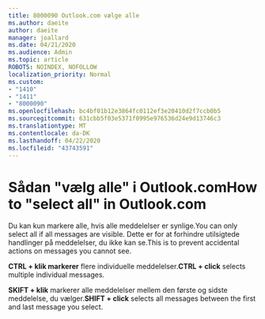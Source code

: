```yaml
---
title: 8000090 Outlook.com vælge alle
ms.author: daeite
author: daeite
manager: joallard
ms.date: 04/21/2020
ms.audience: Admin
ms.topic: article
ROBOTS: NOINDEX, NOFOLLOW
localization_priority: Normal
ms.custom:
- "1410"
- "1411"
- "8000090"
ms.openlocfilehash: bc4bf01b12e3864fc0112ef3e20410d2f7ccb0b5
ms.sourcegitcommit: 631cbb5f03e5371f0995e976536d24e9d13746c3
ms.translationtype: MT
ms.contentlocale: da-DK
ms.lasthandoff: 04/22/2020
ms.locfileid: "43743591"
---
```

# <a name="how-to-select-all-in-outlookcom"></a><span data-ttu-id="b1b75-102">Sådan "vælg alle" i Outlook.com</span><span class="sxs-lookup"><span data-stu-id="b1b75-102">How to "select all" in Outlook.com</span></span>

<span data-ttu-id="b1b75-103">Du kan kun markere alle, hvis alle meddelelser er synlige.</span><span class="sxs-lookup"><span data-stu-id="b1b75-103">You can only select all if all messages are visible.</span></span> <span data-ttu-id="b1b75-104">Dette er for at forhindre utilsigtede handlinger på meddelelser, du ikke kan se.</span><span class="sxs-lookup"><span data-stu-id="b1b75-104">This is to prevent accidental actions on messages you cannot see.</span></span>

<span data-ttu-id="b1b75-105">**CTRL + klik markerer** flere individuelle meddelelser.</span><span class="sxs-lookup"><span data-stu-id="b1b75-105">**CTRL + click** selects multiple individual messages.</span></span>

<span data-ttu-id="b1b75-106">**SKIFT + klik** markerer alle meddelelser mellem den første og sidste meddelelse, du vælger.</span><span class="sxs-lookup"><span data-stu-id="b1b75-106">**SHIFT + click** selects all messages between the first and last message you select.</span></span>